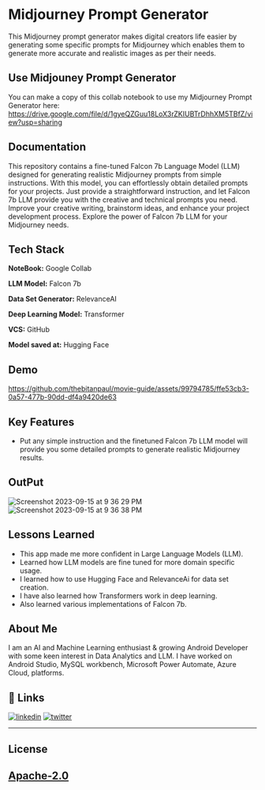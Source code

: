 # Midjourney Prompt Generator

This Midjourney prompt generator makes digital creators life easier by generating some specific prompts for Midjourney which enables them to generate more accurate and realistic images as per their needs.



## Use Midjouney Prompt Generator

You can make a copy of this collab notebook to use my Midjourney Prompt Generator here: https://drive.google.com/file/d/1gyeQZGuu18LoX3rZKIUBTrDhhXM5TBfZ/view?usp=sharing


    
## Documentation

This repository contains a fine-tuned Falcon 7b Language Model (LLM) designed for generating realistic Midjourney prompts from simple instructions. With this model, you can effortlessly obtain detailed prompts for your projects. Just provide a straightforward instruction, and let Falcon 7b LLM provide you with the creative and technical prompts you need. Improve your creative writing, brainstorm ideas, and enhance your project development process. Explore the power of Falcon 7b LLM for your Midjourney needs.


## Tech Stack

**NoteBook:** Google Collab

**LLM Model:** Falcon 7b

**Data Set Generator:** RelevanceAI 

**Deep Learning Model:** Transformer

**VCS:** GitHub

**Model saved at:** Hugging Face



## Demo

https://github.com/thebitanpaul/movie-guide/assets/99794785/ffe53cb3-0a57-477b-90dd-df4a9420de63


## Key Features

- Put any simple instruction and the finetuned Falcon 7b LLM model will provide you some detailed prompts to generate realistic Midjourney results.


## OutPut

![Screenshot 2023-09-15 at 9 36 29 PM](https://github.com/thebitanpaul/movie-guide/assets/99794785/a15a7a14-3746-45a8-985e-b57356ac7aec)
![Screenshot 2023-09-15 at 9 36 38 PM](https://github.com/thebitanpaul/movie-guide/assets/99794785/ee03002b-e656-4b06-8893-38839911c221)
## Lessons Learned

- This app made me more confident in Large Language Models (LLM). 
- Learned how LLM models are fine tuned for more domain specific usage. 
- I learned how to use Hugging Face and RelevanceAi for data set creation. 
- I have also learned how Transformers work in deep learning. 
- Also learned various implementations of Falcon 7b.


## About Me

I am an AI and Machine Learning enthusiast & growing Android Developer with some keen interest in Data Analytics and LLM.
I have worked on Android Studio, MySQL workbench, Microsoft Power Automate, Azure Cloud, platforms.

## 🔗 Links

[![linkedin](https://img.shields.io/badge/linkedin-0A66C2?style=for-the-badge&logo=linkedin&logoColor=white)](https://www.linkedin.com/in/thebitanpaul)
[![twitter](https://img.shields.io/badge/twitter-1DA1F2?style=for-the-badge&logo=twitter&logoColor=white)](https://twitter.com/thebitanpaul_)

---
## License 
[Apache-2.0](LICENSE)
---

